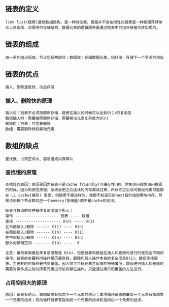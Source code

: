 
## 链表的定义 ##
	link list(链表)基础数据结构，是一种线性表，但是并不会按线性的链表是一种物理存储单元上非连续、非顺序的存储结构，数据元素的逻辑顺序是通过链表中的指针链接次序实现的。
## 链表的组成 ##
	由一系列结点组成，节点包括两部分：数据域：存储数据元素，指针域：存储下一个节点的地址
## 链表的优点 ##
	插入、删除速度快、动态存储

### 插入、删除快的原理 ###
	插入时：链表不必须按顺序存储，链表在插入的时候可以达到O(1)的复杂度
	数组插入时：需要按照顺序存储，需要移动元素复杂度为O(n)
	删除时：链表：只需要删除
	数组：需要删除然后移动元素

## 数组的缺点 ##
	查找慢、占用空间大、容易造成内存碎片
	
### 查找慢的原理 ###
	查找慢的原因：原因是因为链表不是cache friendly(可缓存性)的。你在访问线性访问数组的时候，因为局部性原理，系统会把之后连续的内存都读过来，所以你之后访问数组元素可能都在 L1 cache(缓存) 里面，但链表不是这样的，谁都不知道它的next指针指到哪块内存，导致访问每个节点都对应一个memory(存储器)而不是cache的访问。

	链表与数组的各种操作复杂度如下所示：
	操作 ------------------- 链表 ---- 数组
	查找 -------------------- O(n) ---- O(1)
	在头部插入/删除 ------ O(1) ---- O(n)
	在尾部插入/删除 ------ O(n) ---- O(1)
	在中间插入/删除 ------ O(n) ---- O(n)
	额外的存储空间 ------- O(n) ----  0
	
	注意：虽然表面看起来复杂度都是 O(n)，但是链表和数组在插入和删除时进行的是完全不同的操作。链表的主要耗时操作是历遍查找，删除和插入操作本身的复杂度是O(1)。数组查找很快，主要耗时的操作是拷贝覆盖。因为除了目标元素在尾部的特殊情况，数组进行插入和删除时需要对操作点之后的所有元素进行前后移位操作，只能通过拷贝和覆盖的方法进行。
### 占用空间大的原理 ###
	原因：链表有结点。单向链表有指向下一个元素的结点；单项循环链表的最后一个元素有指向第一个元素的结点；双向循环链表有指向前一个元素的结点和指向后一个元素的结点。
	































